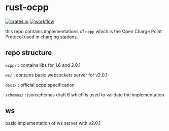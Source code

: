 # rust-ocpp

[![crates.io](https://img.shields.io/crates/v/rust-ocpp.svg)](https://crates.io/crates/rust-ocpp)
[![workflow](https://img.shields.io/github/workflow/status/codelabsab/rust-ocpp/Rust)](https://img.shields.io/github/workflow/status/codelabsab/rust-ocpp/Rust)


this repo contains implementations of `ocpp` which is the Open Charge Point Protocol
used in charging stations. 

## repo structure

`ocpp/` : contains libs for 1.6 and 2.0.1

`ws/` : contains basic websockets server for v2.0.1

`docs/` : official ocpp specification

`schemas/` : jsonschemas draft 6 which is used to validate the implementation

## ws

basic implementation of ws server with v2.0.1
